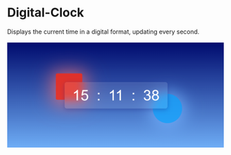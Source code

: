 # Digital-Clock

Displays the current time in a digital format, updating every second.
<br/>
<br/>
<img src="../../assets/Digital-Clock.png" />
